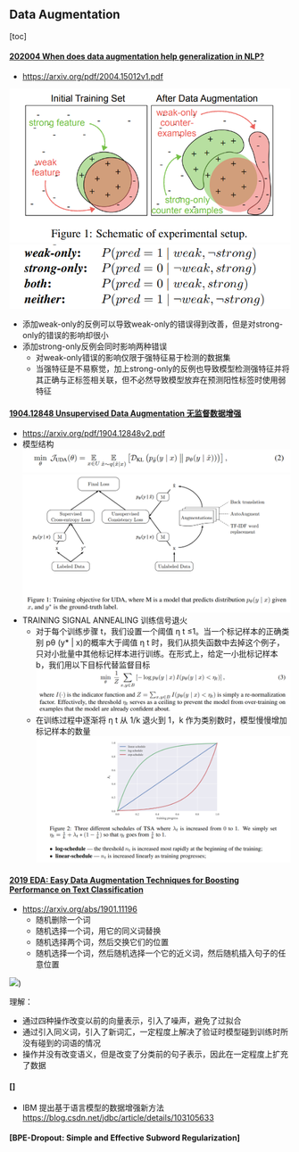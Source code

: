 ## Data Augmentation
[toc]



#### [202004 When does data augmentation help generalization in NLP?](../resources/notes/d0001/DataAugNLP_202004_When_does_data_augmentation_help_generalization.md)
- https://arxiv.org/pdf/2004.15012v1.pdf

![](../resources/images/d0001/12405431817207334318.png)
 ![](../resources/images/d0001/12405301817207553018.png)

 - 添加weak-only的反例可以导致weak-only的错误得到改善，但是对strong-only的错误的影响却很小
- 添加strong-only反例会同时影响两种错误
  - 对weak-only错误的影响仅限于强特征易于检测的数据集
  - 当强特征是不易察觉，加上strong-only的反例也导致模型检测强特征并将其正确与正标签相关联，但不必然导致模型放弃在预测阳性标签时使用弱特征

#### [1904.12848 Unsupervised Data Augmentation 无监督数据增强](../resources/notes/d0001/DataAugNLP_202004_1904.12848.md)
- https://arxiv.org/pdf/1904.12848v2.pdf
- 模型结构
![](../source/images/27223120212731500322.png)
![](../source/images/20213120212031580321.png)
- TRAINING SIGNAL ANNEALING 训练信号退火
  - 对于每个训练步骤 t，我们设置一个阈值 η t ≤1。当一个标记样本的正确类别 pθ (y* | x)的概率大于阈值 η t 时，我们从损失函数中去掉这个例子，只对小批量中其他标记样本进行训练。在形式上，给定一小批标记样本 b，我们用以下目标代替监督目标
![](../source/images/02233120210231040323.png)
  - 在训练过程中逐渐将 η t 从 1/k 退火到 1，k 作为类别数时，模型慢慢增加标记样本的数量
![](../source/images/59233120215931150323.png)

#### [2019 EDA: Easy Data Augmentation Techniques for Boosting Performance on Text Classification ](../resources/notes/d0001/DataAugNLP_201901_EDA__Easy_Data_Augmentation_Techniques_for_Boosting_Performance_onText_Classification_Tasks.md)
- https://arxiv.org/abs/1901.11196
    - 随机删除一个词
    - 随机选择一个词，用它的同义词替换
    - 随机选择两个词，然后交换它们的位置
    - 随机选择一个词，然后随机选择一个它的近义词，然后随机插入句子的任意位置

![](../resources/images/d0001/00201250123204322501.png))

理解：
- 通过四种操作改变以前的向量表示，引入了噪声，避免了过拟合
- 通过引入同义词，引入了新词汇，一定程度上解决了验证时模型碰到训练时所没有碰到的词语的情况
- 操作并没有改变语义，但是改变了分类前的句子表示，因此在一定程度上扩充了数据

#### []
- IBM 提出基于语言模型的数据增强新方法 https://blog.csdn.net/jdbc/article/details/103105633

#### [BPE-Dropout: Simple and Effective Subword Regularization]